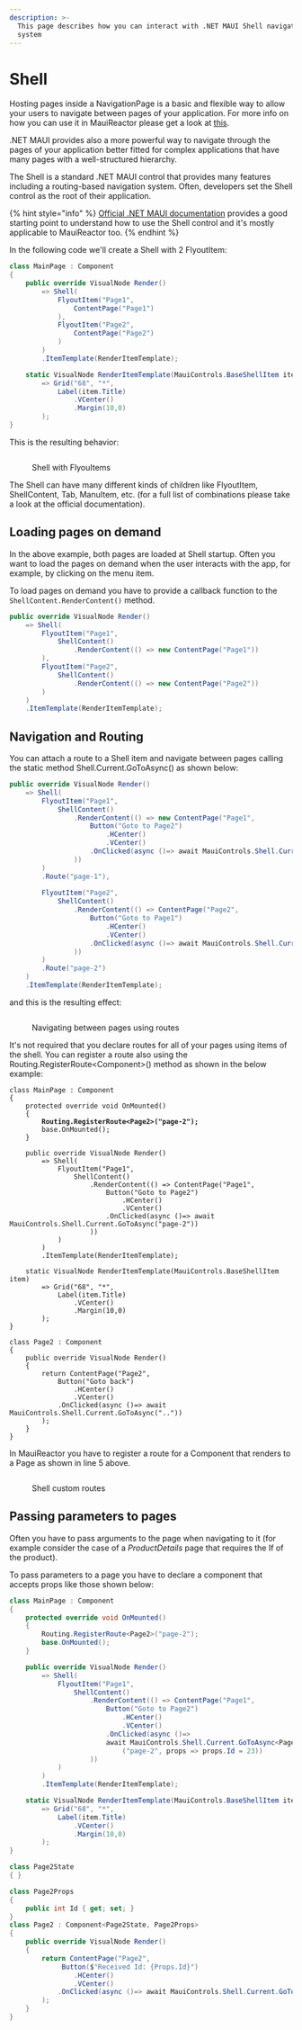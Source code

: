 ```yaml
---
description: >-
  This page describes how you can interact with .NET MAUI Shell navigation
  system
---
```


# Shell

Hosting pages inside a NavigationPage is a basic and flexible way to allow your users to navigate between pages of your application. For more info on how you can use it in MauiReactor please get a look at [this](navigation.md).

.NET MAUI provides also a more powerful way to navigate through the pages of your application better fitted for complex applications that have many pages with a well-structured hierarchy.

The Shell is a standard .NET MAUI control that provides many features including a routing-based navigation system. Often, developers set the Shell control as the root of their application.

{% hint style="info" %}
[Official .NET MAUI documentation](https://learn.microsoft.com/en-us/dotnet/maui/fundamentals/shell/?view=net-maui-7.0) provides a good starting point to understand how to use the Shell control and it's mostly applicable to MauiReactor too.
{% endhint %}

In the following code we'll create a Shell with 2 FlyoutItem:

```csharp
class MainPage : Component
{
    public override VisualNode Render() 
        => Shell(
            FlyoutItem("Page1",
                ContentPage("Page1")
            ),
            FlyoutItem("Page2",
                ContentPage("Page2")
            )
        )
        .ItemTemplate(RenderItemTemplate);

    static VisualNode RenderItemTemplate(MauiControls.BaseShellItem item)
        => Grid("68", "*",
            Label(item.Title)
                .VCenter()
                .Margin(10,0)
        );
}
```

This is the resulting behavior:

<figure><img src="../../.gitbook/assets/MauiReactor_Shell1.gif" alt=""><figcaption><p>Shell with FlyouItems</p></figcaption></figure>

The Shell can have many different kinds of children like FlyoutItem, ShellContent, Tab, ManuItem, etc. (for a full list of combinations please take a look at the official documentation).

## Loading pages on demand

In the above example, both pages are loaded at Shell startup. Often you want to load the pages on demand when the user interacts with the app, for example, by clicking on the menu item.

To load pages on demand you have to provide a callback function to the `ShellContent.RenderContent()` method.

```csharp
public override VisualNode Render() 
    => Shell(
        FlyoutItem("Page1",
            ShellContent()
                .RenderContent(() => new ContentPage("Page1"))
        ),
        FlyoutItem("Page2",
            ShellContent()
                .RenderContent(() => new ContentPage("Page2"))
        )
    )
    .ItemTemplate(RenderItemTemplate);
```

## Navigation and Routing

You can attach a route to a Shell item and navigate between pages calling the static method Shell.Current.GoToAsync() as shown below:

```csharp
public override VisualNode Render() 
    => Shell(
        FlyoutItem("Page1",
            ShellContent()
                .RenderContent(() => new ContentPage("Page1",
                    Button("Goto to Page2")
                        .HCenter()
                        .VCenter()
                    .OnClicked(async ()=> await MauiControls.Shell.Current.GoToAsync("//page-2"))
                ))
        )
        .Route("page-1"),
        
        FlyoutItem("Page2",
            ShellContent()
                .RenderContent(() => ContentPage("Page2",
                    Button("Goto to Page1")
                        .HCenter()
                        .VCenter()
                    .OnClicked(async ()=> await MauiControls.Shell.Current.GoToAsync("//page-1"))
                ))
        )
        .Route("page-2")
    )
    .ItemTemplate(RenderItemTemplate);

```

and this is the resulting effect:

<figure><img src="../../.gitbook/assets/MauiReactor_Shell2.gif" alt=""><figcaption><p>Navigating between pages using routes</p></figcaption></figure>

It's not required that you declare routes for all of your pages using items of the shell. You can register a route also using the Routing.RegisterRoute\<Component>() method as shown in the below example:

<pre class="language-csharp" data-line-numbers><code class="lang-csharp">class MainPage : Component
{
    protected override void OnMounted()
    {
<strong>        Routing.RegisterRoute&#x3C;Page2>("page-2");
</strong>        base.OnMounted();
    }

    public override VisualNode Render()
        => Shell(
            FlyoutItem("Page1",
                ShellContent()
                    .RenderContent(() => ContentPage("Page1",
                        Button("Goto to Page2")
                            .HCenter()
                            .VCenter()
                        .OnClicked(async ()=> await MauiControls.Shell.Current.GoToAsync("page-2"))
                    ))
            )
        )
        .ItemTemplate(RenderItemTemplate);            

    static VisualNode RenderItemTemplate(MauiControls.BaseShellItem item)
        => Grid("68", "*",
            Label(item.Title)
                .VCenter()
                .Margin(10,0)
        );
}

class Page2 : Component
{
    public override VisualNode Render()
    {
        return ContentPage("Page2",
            Button("Goto back")
                .HCenter()
                .VCenter()
            .OnClicked(async ()=> await MauiControls.Shell.Current.GoToAsync(".."))
        );
    }
}
</code></pre>

In MauiReactor you have to register a route for a Component that renders to a Page as shown in line 5 above.

<figure><img src="../../.gitbook/assets/MauiReactor_Shell3.gif" alt=""><figcaption><p>Shell custom routes</p></figcaption></figure>

## Passing parameters to pages

Often you have to pass arguments to the page when navigating to it (for example consider the case of a _ProductDetails_ page that requires the If of the product).

To pass parameters to a page you have to declare a component that accepts props like those shown below:

```csharp
class MainPage : Component
{
    protected override void OnMounted()
    {
        Routing.RegisterRoute<Page2>("page-2");
        base.OnMounted();
    }

    public override VisualNode Render()
        => Shell(
            FlyoutItem("Page1",
                ShellContent()
                    .RenderContent(() => ContentPage("Page1",
                        Button("Goto to Page2")
                            .HCenter()
                            .VCenter()
                        .OnClicked(async ()=> 
                        await MauiControls.Shell.Current.GoToAsync<Page2Props>
                            ("page-2", props => props.Id = 23))
                    ))
            )
        )
        .ItemTemplate(RenderItemTemplate);            

    static VisualNode RenderItemTemplate(MauiControls.BaseShellItem item)
        => Grid("68", "*",
            Label(item.Title)
                .VCenter()
                .Margin(10,0)
        );
}

class Page2State
{ }

class Page2Props
{
    public int Id { get; set; }
}
class Page2 : Component<Page2State, Page2Props>
{
    public override VisualNode Render()
    {
        return ContentPage("Page2",
             Button($"Received Id: {Props.Id}")
                .HCenter()
                .VCenter()
            .OnClicked(async ()=> await MauiControls.Shell.Current.GoToAsync(".."))
        );
    }
}
```

<figure><img src="../../.gitbook/assets/MauiReactor_Shell4.gif" alt=""><figcaption></figcaption></figure>
